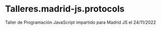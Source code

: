 # Talleres.madrid-js.protocols
Taller de Programación JavaScript impartido para Madrid JS el 24/11/2022
